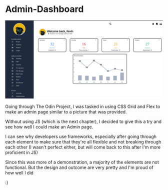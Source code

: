 # Admin-Dashboard

![Alt text](views/admin-dash.png)

Going through The Odin Project, I was tasked in using CSS Grid and Flex to make an admin page similar to a picture that was provided.


Without using JS (which is the next chapter), I decided to give this a try and see how well I could make an Admin page. 

I can see why developers use frameworks, especially after going through each element to make sure that they're all flexible and not breaking through each other (I wasn't perfect either, but will come back to this after I'm more proficient in JS)



Since this was more of a demonstration, a majority of the elements are not functional. But the design and outcome are very pretty and I'm proud of how well I did

:)


